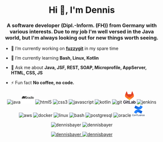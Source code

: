 <h1 align="center">Hi 👋, I'm Dennis</h1>
<h3 align="center">A software developer (Dipl.-Inform. (FH)) from Germany with various interests. Due to my job I'm well versed in the Java world, but I'm always looking out for new things worth seeing.</h3>

- 🔭 I’m currently working on **[fuzzygit](https://github.com/DennisBayer/fuzzygit)** in my spare time

- 🌱 I’m currently learning **Bash, Linux, Kotlin**

- 💬 Ask me about **Java, JSF, REST, SOAP, Microprofile, AppServer, HTML, CSS, JS**

- ⚡ Fun fact **No coffee, no code.**

<p align="center">
  <img src="https://devicons.github.io/devicon/devicon.git/icons/java/java-original-wordmark.svg" alt="java" width="40" height="40"/>
  
  <img src="https://github.com/devicons/devicon/blob/master/icons/gradle/gradle-plain-wordmark.svg" alt="javascript" width="40" height="40"/>
  
  <img src="https://devicons.github.io/devicon/devicon.git/icons/html5/html5-original-wordmark.svg" alt="html5" width="40" height="40"/>
  <img src="https://devicons.github.io/devicon/devicon.git/icons/css3/css3-original-wordmark.svg" alt="css3" width="40" height="40"/>
  <img src="https://devicons.github.io/devicon/devicon.git/icons/javascript/javascript-original.svg" alt="javascript" width="40" height="40"/>
  
  <img src="https://www.vectorlogo.zone/logos/kotlinlang/kotlinlang-icon.svg" alt="kotlin" width="40" height="40"/>
  
  <img src="https://www.vectorlogo.zone/logos/git-scm/git-scm-icon.svg" alt="git" width="40" height="40"/>
  <img src="https://github.com/devicons/devicon/blob/master/icons/gitlab/gitlab-original-wordmark.svg" alt="javascript" width="40" height="40"/>
  <img src="https://www.vectorlogo.zone/logos/jenkins/jenkins-icon.svg" alt="jenkins" width="40" height="40"/>
  
  <img src="https://devicons.github.io/devicon/devicon.git/icons/amazonwebservices/amazonwebservices-original-wordmark.svg" alt="aws" width="40" height="40"/>
  <img src="https://devicons.github.io/devicon/devicon.git/icons/docker/docker-original-wordmark.svg" alt="docker" width="40" height="40"/>
  
  <img src="https://devicons.github.io/devicon/devicon.git/icons/linux/linux-original.svg" alt="linux" width="40" height="40"/>
  <img src="https://www.vectorlogo.zone/logos/gnu_bash/gnu_bash-icon.svg" alt="bash" width="40" height="40"/> 
  
  <img src="https://devicons.github.io/devicon/devicon.git/icons/postgresql/postgresql-original-wordmark.svg" alt="postgresql" width="40" height="40"/>
  <img src="https://devicons.github.io/devicon/devicon.git/icons/oracle/oracle-original.svg" alt="oracle" width="40" height="40"/>
  
  <img src="https://github.com/devicons/devicon/blob/master/icons/confluence/confluence-original-wordmark.svg" alt="javascript" width="40" height="40"/>
</p>

<p align="center">
  <img src="https://github-readme-stats.vercel.app/api/top-langs/?username=dennisbayer&layout=compact&hide=html" alt="dennisbayer" />
  <img src="https://github-readme-stats.vercel.app/api?username=dennisbayer&show_icons=true" alt="dennisbayer" />
</p>

<p align="center">
  <a href="https://twitter.com/dennisbayer" target="blank">
    <img src="https://cdn.jsdelivr.net/npm/simple-icons@3.0.1/icons/twitter.svg" alt="dennisbayer" height="30" width="30" />
  </a>
  <a href="https://stackoverflow.com/users/dennisbayer" target="blank">
    <img src="https://cdn.jsdelivr.net/npm/simple-icons@3.0.1/icons/stackoverflow.svg" alt="dennisbayer" height="30" width="30" />
  </a>
</p>

<!--
**DennisBayer/DennisBayer** is a ✨ _special_ ✨ repository because its `README.md` (this file) appears on your GitHub profile.

Here are some ideas to get you started:

- 🔭 I’m currently working on ...
- 🌱 I’m currently learning ...
- 👯 I’m looking to collaborate on ...
- 🤔 I’m looking for help with ...
- 💬 Ask me about ...
- 📫 How to reach me: ...
- 😄 Pronouns: ...
- ⚡ Fun fact: ...
-->
